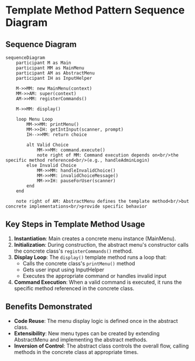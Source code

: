 # Template Method Pattern Sequence Diagram

## Sequence Diagram

```mermaid
sequenceDiagram
    participant M as Main
    participant MM as MainMenu
    participant AM as AbstractMenu
    participant IH as InputHelper

    M->>MM: new MainMenu(context)
    MM->>AM: super(context)
    AM->>MM: registerCommands()

    M->>MM: display()

    loop Menu Loop
        MM->>MM: printMenu()
        MM->>IH: getIntInput(scanner, prompt)
        IH-->>MM: return choice

        alt Valid Choice
            MM->>MM: command.execute()
            note right of MM: Command execution depends on<br/>the specific method referenced<br/>(e.g., handleAdminLogin)
        else Invalid Choice
            MM->>MM: handleInvalidChoice()
            MM->>MM: invalidChoiceMessage()
            MM->>IH: pauseForUser(scanner)
        end
    end

    note right of AM: AbstractMenu defines the template method<br/>but concrete implementations<br/>provide specific behavior
```

## Key Steps in Template Method Usage

1. **Instantiation**: Main creates a concrete menu instance (MainMenu).
2. **Initialization**: During construction, the abstract menu's constructor calls the concrete class's `registerCommands()` method.
3. **Display Loop**: The `display()` template method runs a loop that:
   - Calls the concrete class's `printMenu()` method
   - Gets user input using InputHelper
   - Executes the appropriate command or handles invalid input
4. **Command Execution**: When a valid command is executed, it runs the specific method referenced in the concrete class.

## Benefits Demonstrated

- **Code Reuse**: The menu display logic is defined once in the abstract class.
- **Extensibility**: New menu types can be created by extending AbstractMenu and implementing the abstract methods.
- **Inversion of Control**: The abstract class controls the overall flow, calling methods in the concrete class at appropriate times.